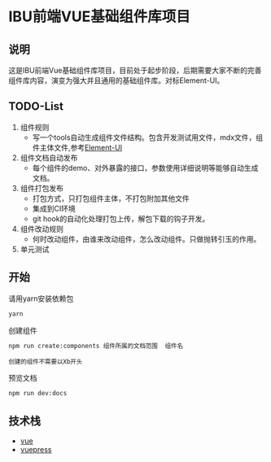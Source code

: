 # IBU前端VUE基础组件库项目 #

## 说明 ##

这是IBU前端Vue基础组件库项目，目前处于起步阶段，后期需要大家不断的完善组件库内容，演变为强大并且通用的基础组件库。对标Element-UI。

## TODO-List ##

1. 组件规则
   - 写一个tools自动生成组件文件结构。包含开发测试用文件，mdx文件，组件主体文件,参考[Element-UI](https://github.com/ElemeFE/element)
1. 组件文档自动发布
   - 每个组件的demo、对外暴露的接口，参数使用详细说明等能够自动生成文档。
1. 组件打包发布
   - 打包方式，只打包组件主体，不打包附加其他文件
   - 集成到CI环境
   - git hook的自动化处理打包上传，解包下载的钩子开发。
1. 组件改动规则
   - 何时改动组件，由谁来改动组件，怎么改动组件。只做抛转引玉的作用。
1. 单元测试

## 开始 ##

请用yarn安装依赖包

```bash
yarn
```

创建组件

```bash
npm run create:components 组件所属的文档范围  组件名
```

`创建的组件不需要以Xb开头`

预览文档

```bash
npm run dev:docs
```

## 技术栈 ##

- [vue](https://github.com/vuejs/vue)
- [vuepress](https://github.com/vuejs/vuepress)
